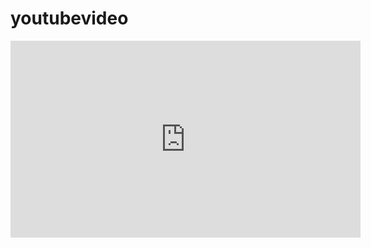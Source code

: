 # youtubevideo
<iframe width="560" height="315" src="https://www.youtube.com/embed/IKWVQT0-RhU" title="YouTube video player" frameborder="0" allow="accelerometer; autoplay; clipboard-write; encrypted-media; gyroscope; picture-in-picture" allowfullscreen></iframe>
